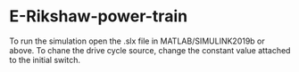 # E-Rikshaw-power-train
To run the simulation open the .slx file in MATLAB/SIMULINK2019b or above. To chane the drive cycle source, change the constant value attached to the initial switch.
